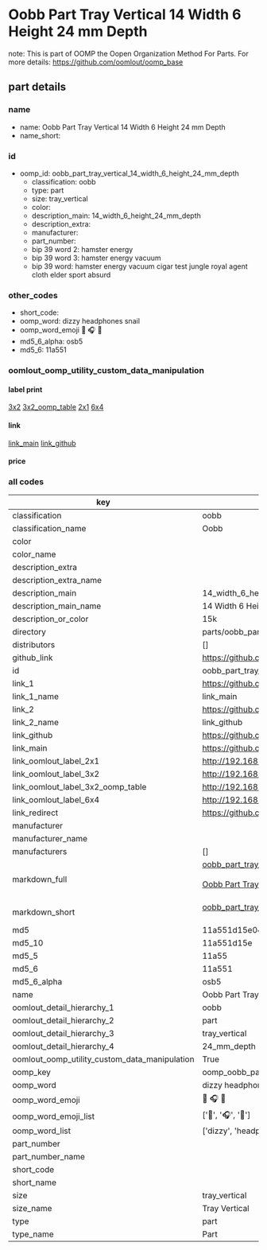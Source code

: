 # Oobb Part Tray Vertical 14 Width 6 Height 24 mm Depth  

note: This is part of OOMP the Oopen Organization Method For Parts. For more details: https://github.com/oomlout/oomp_base

##  part details
  







### name
* name: Oobb Part Tray Vertical 14 Width 6 Height 24 mm Depth
* name_short: 
### id
* oomp_id: oobb_part_tray_vertical_14_width_6_height_24_mm_depth
  * classification: oobb
  * type: part
  * size: tray_vertical
  * color: 
  * description_main: 14_width_6_height_24_mm_depth
  * description_extra: 
  * manufacturer: 
  * part_number: 
  * bip 39 word 2: hamster energy
  * bip 39 word 3: hamster energy vacuum
  * bip 39 word: hamster energy vacuum cigar test jungle royal agent cloth elder sport absurd

### other_codes
* short_code: 
* oomp_word: dizzy headphones snail
* oomp_word_emoji :dizzy: :headphones: :snail:
* md5_6_alpha: osb5
* md5_6: 11a551






### oomlout_oomp_utility_custom_data_manipulation
#### label print
[3x2](http://192.168.1.245:1112/?label=oomp%20osb5)
[3x2_oomp_table](http://192.168.1.108:1112/?label=oomp%20osb5)
[2x1](http://192.168.1.242:1112/?label=oomp%20osb5)
[6x4](http://192.168.1.55:1112/?label=oomp%20osb5)    

#### link

[link_main](https://github.com/oomlout/oomlout_oomp_version_1_messy/tree/main/parts/oobb_part_tray_vertical_14_width_6_height_24_mm_depth) [link_github](https://github.com/oomlout/oomlout_oomp_version_1_messy/tree/main/parts/oobb_part_tray_vertical_14_width_6_height_24_mm_depth)                             

#### price







### all codes 
| key | value |  
| --- | --- |  
| classification | oobb |  
| classification_name | Oobb |  
| color |  |  
| color_name |  |  
| description_extra |  |  
| description_extra_name |  |  
| description_main | 14_width_6_height_24_mm_depth |  
| description_main_name | 14 Width 6 Height 24 mm Depth |  
| description_or_color | 15k |  
| directory | parts/oobb_part_tray_vertical_14_width_6_height_24_mm_depth |  
| distributors | [] |  
| github_link | https://github.com/oomlout/oomlout_oomp_part_src/tree/main/parts/oobb_part_tray_vertical_14_width_6_height_24_mm_depth |  
| id | oobb_part_tray_vertical_14_width_6_height_24_mm_depth |  
| link_1 | https://github.com/oomlout/oomlout_oomp_version_1_messy/tree/main/parts/oobb_part_tray_vertical_14_width_6_height_24_mm_depth |  
| link_1_name | link_main |  
| link_2 | https://github.com/oomlout/oomlout_oomp_version_1_messy/tree/main/parts/oobb_part_tray_vertical_14_width_6_height_24_mm_depth |  
| link_2_name | link_github |  
| link_github | https://github.com/oomlout/oomlout_oomp_version_1_messy/tree/main/parts/oobb_part_tray_vertical_14_width_6_height_24_mm_depth |  
| link_main | https://github.com/oomlout/oomlout_oomp_version_1_messy/tree/main/parts/oobb_part_tray_vertical_14_width_6_height_24_mm_depth |  
| link_oomlout_label_2x1 | http://192.168.1.242:1112/?label=oomp%20osb5 |  
| link_oomlout_label_3x2 | http://192.168.1.245:1112/?label=oomp%20osb5 |  
| link_oomlout_label_3x2_oomp_table | http://192.168.1.108:1112/?label=oomp%20osb5 |  
| link_oomlout_label_6x4 | http://192.168.1.55:1112/?label=oomp%20osb5 |  
| link_redirect | https://github.com/oomlout/oomlout_oomp_version_1_messy/tree/main/parts/oobb_part_tray_vertical_14_width_6_height_24_mm_depth |  
| manufacturer |  |  
| manufacturer_name |  |  
| manufacturers | [] |  
| markdown_full | [oobb_part_tray_vertical_14_width_6_height_24_mm_depth](none)<br>[](none)<br>[Oobb Part Tray Vertical 14 Width 6 Height 24 Mm Depth](none)<br><br> |  
| markdown_short | [oobb_part_tray_vertical_14_width_6_height_24_mm_depth](none)<br><br> |  
| md5 | 11a551d15e04f795e46fc28fe1128345 |  
| md5_10 | 11a551d15e |  
| md5_5 | 11a55 |  
| md5_6 | 11a551 |  
| md5_6_alpha | osb5 |  
| name | Oobb Part Tray Vertical 14 Width 6 Height 24 mm Depth |  
| oomlout_detail_hierarchy_1 | oobb |  
| oomlout_detail_hierarchy_2 | part |  
| oomlout_detail_hierarchy_3 | tray_vertical |  
| oomlout_detail_hierarchy_4 | 24_mm_depth |  
| oomlout_oomp_utility_custom_data_manipulation | True |  
| oomp_key | oomp_oobb_part_tray_vertical_14_width_6_height_24_mm_depth |  
| oomp_word | dizzy headphones snail |  
| oomp_word_emoji | :dizzy: :headphones: :snail: |  
| oomp_word_emoji_list | [':dizzy:', ':headphones:', ':snail:'] |  
| oomp_word_list | ['dizzy', 'headphones', 'snail'] |  
| part_number |  |  
| part_number_name |  |  
| short_code |  |  
| short_name |  |  
| size | tray_vertical |  
| size_name | Tray Vertical |  
| type | part |  
| type_name | Part |  

